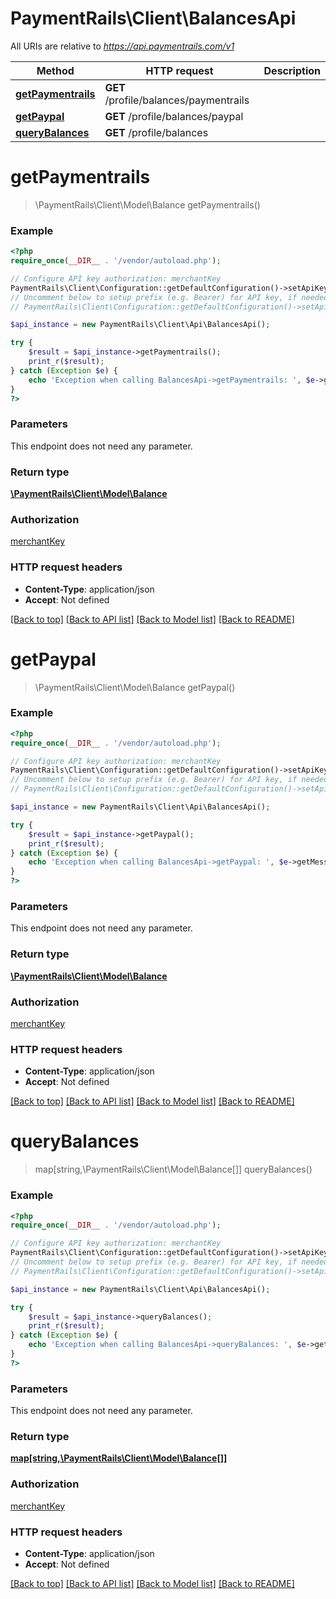 # PaymentRails\Client\BalancesApi

All URIs are relative to *https://api.paymentrails.com/v1*

Method | HTTP request | Description
------------- | ------------- | -------------
[**getPaymentrails**](BalancesApi.md#getPaymentrails) | **GET** /profile/balances/paymentrails | 
[**getPaypal**](BalancesApi.md#getPaypal) | **GET** /profile/balances/paypal | 
[**queryBalances**](BalancesApi.md#queryBalances) | **GET** /profile/balances | 


# **getPaymentrails**
> \PaymentRails\Client\Model\Balance getPaymentrails()



### Example
```php
<?php
require_once(__DIR__ . '/vendor/autoload.php');

// Configure API key authorization: merchantKey
PaymentRails\Client\Configuration::getDefaultConfiguration()->setApiKey('x-api-key', 'YOUR_API_KEY');
// Uncomment below to setup prefix (e.g. Bearer) for API key, if needed
// PaymentRails\Client\Configuration::getDefaultConfiguration()->setApiKeyPrefix('x-api-key', 'Bearer');

$api_instance = new PaymentRails\Client\Api\BalancesApi();

try {
    $result = $api_instance->getPaymentrails();
    print_r($result);
} catch (Exception $e) {
    echo 'Exception when calling BalancesApi->getPaymentrails: ', $e->getMessage(), PHP_EOL;
}
?>
```

### Parameters
This endpoint does not need any parameter.

### Return type

[**\PaymentRails\Client\Model\Balance**](../Model/Balance.md)

### Authorization

[merchantKey](../../README.md#merchantKey)

### HTTP request headers

 - **Content-Type**: application/json
 - **Accept**: Not defined

[[Back to top]](#) [[Back to API list]](../../README.md#documentation-for-api-endpoints) [[Back to Model list]](../../README.md#documentation-for-models) [[Back to README]](../../README.md)

# **getPaypal**
> \PaymentRails\Client\Model\Balance getPaypal()



### Example
```php
<?php
require_once(__DIR__ . '/vendor/autoload.php');

// Configure API key authorization: merchantKey
PaymentRails\Client\Configuration::getDefaultConfiguration()->setApiKey('x-api-key', 'YOUR_API_KEY');
// Uncomment below to setup prefix (e.g. Bearer) for API key, if needed
// PaymentRails\Client\Configuration::getDefaultConfiguration()->setApiKeyPrefix('x-api-key', 'Bearer');

$api_instance = new PaymentRails\Client\Api\BalancesApi();

try {
    $result = $api_instance->getPaypal();
    print_r($result);
} catch (Exception $e) {
    echo 'Exception when calling BalancesApi->getPaypal: ', $e->getMessage(), PHP_EOL;
}
?>
```

### Parameters
This endpoint does not need any parameter.

### Return type

[**\PaymentRails\Client\Model\Balance**](../Model/Balance.md)

### Authorization

[merchantKey](../../README.md#merchantKey)

### HTTP request headers

 - **Content-Type**: application/json
 - **Accept**: Not defined

[[Back to top]](#) [[Back to API list]](../../README.md#documentation-for-api-endpoints) [[Back to Model list]](../../README.md#documentation-for-models) [[Back to README]](../../README.md)

# **queryBalances**
> map[string,\PaymentRails\Client\Model\Balance[]] queryBalances()



### Example
```php
<?php
require_once(__DIR__ . '/vendor/autoload.php');

// Configure API key authorization: merchantKey
PaymentRails\Client\Configuration::getDefaultConfiguration()->setApiKey('x-api-key', 'YOUR_API_KEY');
// Uncomment below to setup prefix (e.g. Bearer) for API key, if needed
// PaymentRails\Client\Configuration::getDefaultConfiguration()->setApiKeyPrefix('x-api-key', 'Bearer');

$api_instance = new PaymentRails\Client\Api\BalancesApi();

try {
    $result = $api_instance->queryBalances();
    print_r($result);
} catch (Exception $e) {
    echo 'Exception when calling BalancesApi->queryBalances: ', $e->getMessage(), PHP_EOL;
}
?>
```

### Parameters
This endpoint does not need any parameter.

### Return type

[**map[string,\PaymentRails\Client\Model\Balance[]]**](../Model/array.md)

### Authorization

[merchantKey](../../README.md#merchantKey)

### HTTP request headers

 - **Content-Type**: application/json
 - **Accept**: Not defined

[[Back to top]](#) [[Back to API list]](../../README.md#documentation-for-api-endpoints) [[Back to Model list]](../../README.md#documentation-for-models) [[Back to README]](../../README.md)

